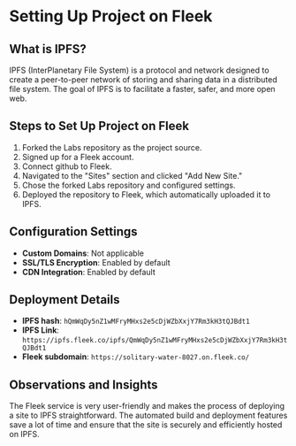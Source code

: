 # Setting Up Project on Fleek

## What is IPFS?

IPFS (InterPlanetary File System) is a protocol and network designed to create a peer-to-peer network of storing and sharing data in a distributed file system. The goal of IPFS is to facilitate a faster, safer, and more open web.

## Steps to Set Up Project on Fleek

1. Forked the Labs repository as the project source.
2. Signed up for a Fleek account.
3. Connect github to Fleek. 
3. Navigated to the "Sites" section and clicked "Add New Site."
4. Chose the forked Labs repository and configured settings.
5. Deployed the repository to Fleek, which automatically uploaded it to IPFS.

## Configuration Settings

- **Custom Domains**: Not applicable
- **SSL/TLS Encryption**: Enabled by default
- **CDN Integration**: Enabled by default

## Deployment Details

- **IPFS hash**: `hQmWqDy5nZ1wMFryMHxs2e5cDjWZbXxjY7Rm3kH3tQJBdt1`
- **IPFS Link**: `https://ipfs.fleek.co/ipfs/QmWqDy5nZ1wMFryMHxs2e5cDjWZbXxjY7Rm3kH3tQJBdt1`
- **Fleek subdomain**: `https://solitary-water-8027.on.fleek.co/`

## Observations and Insights

The Fleek service is very user-friendly and makes the process of deploying a site to IPFS straightforward. The automated build and deployment features save a lot of time and ensure that the site is securely and efficiently hosted on IPFS.
